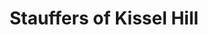 ---
title: "Stauffers of Kissel Hill"
url: /hummelstown/stauffers-of-kissel-hill/
shop: Garten-Center
---